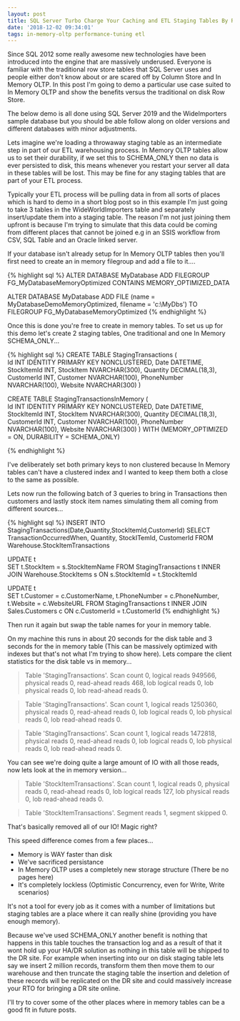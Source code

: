 ```yaml
---
layout: post
title: SQL Server Turbo Charge Your Caching and ETL Staging Tables By Removing The IO
date: '2018-12-02 09:34:01'
tags: in-memory-oltp performance-tuning etl
---
```

Since SQL 2012 some really awesome new technologies have been introduced into the engine that are massively underused. Everyone is familiar with the traditional row store tables that SQL Server uses and people either don't know about or are scared off by Column Store and In Memory OLTP. In this post I'm going to demo a particular use case suited to In Memory OLTP and show the benefits versus the traditional on disk Row Store.

The below demo is all done using SQL Server 2019 and the WideImporters sample database but you should be able follow along on older versions and different databases with minor adjustments.

Lets imagine we're loading a throwaway staging table as an intermediate step in part of our ETL warehousing process. In Memory OLTP tables allow us to set their durability, if we set this to SCHEMA_ONLY then no data is ever persisted to disk, this means whenever you restart your server all data in these tables will be lost. This may be fine for any staging tables that are part of your ETL process.

Typically your ETL process will be pulling data in from all sorts of places which is hard to demo in a short blog post so in this example I'm just going to take 3 tables in the WideWorldImporters table and separately insert/update them into a staging table. The reason I'm not just joining them upfront is because I'm trying to simulate that this data could be coming from different places that cannot be joined  e.g in an SSIS workflow from CSV, SQL Table and an Oracle linked server.

If your database isn't already setup for In Memory OLTP tables then you'll first need to create an in memory filegroup and add a file to it....

{% highlight sql %}
ALTER DATABASE MyDatabase 
ADD FILEGROUP FG_MyDatabaseMemoryOptimized CONTAINS MEMORY_OPTIMIZED_DATA

ALTER DATABASE MyDatabase
ADD FILE (name = MyDatabaseDemoMemoryOptimized, filename = 'c:\MyDbs\')
TO FILEGROUP FG_MyDatabaseMemoryOptimized
{% endhighlight %}

Once this is done you're free to create in memory tables. To set us up for this demo let's create 2 staging tables, One traditional and one In Memory SCHEMA_ONLY...

{% highlight sql %}
CREATE TABLE StagingTransactions
(	
   Id INT IDENTITY PRIMARY KEY NONCLUSTERED,
   Date DATETIME,
   StockItemId INT,
   StockItem NVARCHAR(300),
   Quantity DECIMAL(18,3),
   CustomerId INT,
   Customer NVARCHAR(100),
   PhoneNumber NVARCHAR(100),
   Website NVARCHAR(300)
)

CREATE TABLE StagingTransactionsInMemory
(	
   Id INT IDENTITY PRIMARY KEY NONCLUSTERED,
   Date DATETIME,
   StockItemId INT,
   StockItem NVARCHAR(300),
   Quantity DECIMAL(18,3),
   CustomerId INT,
   Customer NVARCHAR(100),
   PhoneNumber NVARCHAR(100),
   Website NVARCHAR(300)
)
WITH (MEMORY_OPTIMIZED = ON, DURABILITY = SCHEMA_ONLY)

{% endhighlight %}

I've deliberately set both primary keys to non clustered because In Memory tables can't have a clustered index and I wanted to keep them both a close to the same as possible.

Lets now run the following batch of 3 queries to bring in Transactions then customers and lastly stock item names simulating them all coming from different sources...

{% highlight sql %}
INSERT INTO StagingTransactions(Date,Quantity,StockItemId,CustomerId)
SELECT 
   TransactionOccurredWhen,
   Quantity,
   StockITemId,
   CustomerId
FROM 
   Warehouse.StockItemTransactions

UPDATE t  
SET 
   t.StockItem = s.StockItemName
FROM
   StagingTransactions t
   INNER JOIN Warehouse.StockItems s ON s.StockItemId = t.StockItemId

UPDATE t  
SET 
   t.Customer = c.CustomerName,
   t.PhoneNumber = c.PhoneNumber,
   t.Website = c.WebsiteURL
FROM
   StagingTransactions t
   INNER JOIN Sales.Customers c ON c.CustomerId = t.CustomerId
{% endhighlight %}

Then run it again but swap the table names for your in memory table.

On my machine this runs in about 20 seconds for the disk table and 3 seconds for the in memory table (This can be massively optimized with indexes but that's not what I'm trying to show here). Lets compare the client statistics for the disk table vs in memory...

> Table 'StagingTransactions'. Scan count 0, logical reads 949566, physical reads 0, read-ahead reads 468, lob logical reads 0, lob physical reads 0, lob read-ahead reads 0.

> Table 'StagingTransactions'. Scan count 1, logical reads 1250360, physical reads 0, read-ahead reads 0, lob logical reads 0, lob physical reads 0, lob read-ahead reads 0.

> Table 'StagingTransactions'. Scan count 1, logical reads 1472818, physical reads 0, read-ahead reads 0, lob logical reads 0, lob physical reads 0, lob read-ahead reads 0.

You can see we're doing quite a large amount of IO with all those reads, now lets look at the in memory version...

> Table 'StockItemTransactions'. Scan count 1, logical reads 0, physical reads 0, read-ahead reads 0, lob logical reads 127, lob physical reads 0, lob read-ahead reads 0.

> Table 'StockItemTransactions'. Segment reads 1, segment skipped 0.

That's basically removed all of our IO! Magic right?

This speed difference comes from a few places...

- Memory is WAY faster than disk
- We've sacrificed persistance
- In Memory OLTP uses a completely new storage structure (There be no pages here)
- It's completely lockless (Optimistic Concurrency, even for Write, Write scenarios)

It's not a tool for every job as it comes with a number of limitations but staging tables are a place where it can really shine (providing you have enough memory).

Because we've used SCHEMA_ONLY another benefit is nothing that happens in this table touches the transaction log and as a result of that it wont hold up your HA/DR solution as nothing in this table will be shipped to the DR site. For example when inserting into our on disk staging table lets say we insert 2 million records, transform them then move them to our warehouse and then truncate the staging table the insertion and deletion of these records will be replicated on the DR site and could massively increase your RTO for bringing a DR site online.

I'll try to cover some of the other places where in memory tables can be a good fit in future posts.